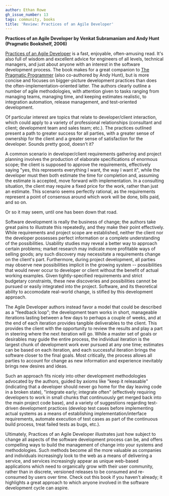 ```yaml
---
author: Ethan Rowe
gh_issue_number: 13
tags: community, books
title: 'Review: Practices of an Agile Developer'
---
```


**Practices of an Agile Developer by Venkat Subramaniam and Andy Hunt (Pragmatic Bookshelf, 2006)**

[Practices of an Agile Developer](https://pragprog.com/book/pad/practices-of-an-agile-developer) is a fast, enjoyable, often-amusing read. It's also full of wisdom and excellent advice for engineers of all levels, technical managers, and just about anyone with an interest in the software development process. The book makes for a great companion to [The Pragmatic Programmer](https://pragprog.com/book/tpp/the-pragmatic-programmer) (also co-authored by Andy Hunt), but is more concise and focuses on bigger-picture development practices than does the often-implementation-oriented latter. The authors clearly outline a number of agile methodologies, with attention given to tasks ranging from managing teams, managing time, and keeping estimates realistic, to integration automation, release management, and test-oriented development.

Of particular interest are topics that relate to developer/client interaction, which could apply to a variety of professional relationships (consultant and client; development team and sales team; etc.). The practices outlined present a path to greater success for all parties, with a greater sense of ownership for the client and a greater sense of satisfaction for the developer. Sounds pretty good, doesn't it?

A common scenario in developer/client requirements gathering and project planning involves the production of elaborate specifications of enormous scope; the client is supposed to approve the requirements, effectively saying "yes, this represents everything I want, the way I want it", while the developer must then both estimate the time for completion and, assuming the estimate is accepted, move forward with implementation.  In a consulting situation, the client may require a fixed price for the work, rather than just an estimate. This scenario seems perfectly rational, as the requirements represent a point of consensus around which work will be done, bills paid, and so on.

Or so it may seem, until one has been down that road.

Software development is really the business of change; the authors take great pains to illustrate this repeatedly, and they make their point effectively. While requirements and project scope are established, neither the client nor the developer possesses perfect information or a complete understanding of the possibilities. Usability studies may reveal a better way to approach certain problems; market research may indicate more profitable ways of selling goods; any such discovery may necessitate a requirements change on the client's part. Furthermore, during project development, all parties may observe new possibilities implicit in the growing system -- possibilities that would never occur to developer or client without the benefit of actual working examples. Given tightly-specified requirements and strict budgetary constraints, these new discoveries and possibilities cannot be pursued or easily integrated into the project. Software, and its theoretical ability to accomodate real-world change, is stifled by this development approach.

The Agile Developer authors instead favor a model that could be described as a "feedback loop"; the development team works in short, manageable iterations lasting between a few days to perhaps a couple of weeks, and at the end of each iteration provides tangible deliverables to the client. This provides the client with the opportunity to review the results and play a part in steering where the next iteration will go. While a master set of goals or desirables may guide the entire process, the individual iteration is the largest chunk of development work ever pursued at any one time; estimates can be based on each iteration, and each successful iteration brings the software closer to the final goals. Most critically, the process allows all parties to account for change as new information and experience inevitably brings new desires and ideas.

Such an approach fits nicely into other development methodologies advocated by the authors, guided by axioms like "keep it releasable" (indicating that a developer should never go home for the day leaving code in a broken state), "integrate early; integrate often" (effectively requiring developers to work in small chunks that continuously get merged back into the main project code base), and a variety of suggestions regarding test-driven development practices (develop test cases before implementing actual systems as a means of establishing implementation/interface requirements, automate execution of test cases as part of the continuous build process, treat failed tests as bugs, etc.).

Ultimately, Practices of an Agile Developer illustrates just how subject to change all aspects of the software development process can be, and offers compelling ways to build the management of change into your systems and methodologies. Such methods become all the more valuable as companies and individuals increasingly look to the web as a means of delivering a service, and services increasingly appear as unique web-based applications which need to organically grow with their user community, rather than in discrete, versioned releases to be consumed and re-consumed by users over time. Check out this book if you haven't already; it highlights a great approach to which anyone involved in the software development cycle can aspire.
